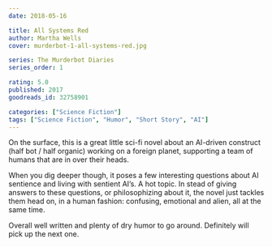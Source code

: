 ```yaml
---
date: 2018-05-16

title: All Systems Red
author: Martha Wells
cover: murderbot-1-all-systems-red.jpg

series: The Murderbot Diaries
series_order: 1

rating: 5.0
published: 2017
goodreads_id: 32758901

categories: ["Science Fiction"]
tags: ["Science Fiction", "Humor", "Short Story", "AI"]
---
```


On the surface, this is a great little sci-fi novel about an AI-driven construct (half bot / half organic) working on a foreign planet, supporting a team of humans that are in over their heads.

<!--more-->

When you dig deeper though, it poses a few interesting questions about AI sentience and living with sentient AI’s. A hot topic. In stead of giving answers to these questions, or philosophizing about it, the novel just tackles them head on, in a human fashion: confusing, emotional and alien, all at the same time.

Overall well written and plenty of dry humor to go around. Definitely will pick up the next one.
